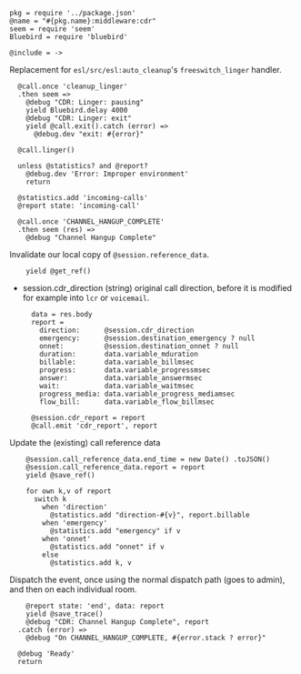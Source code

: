     pkg = require '../package.json'
    @name = "#{pkg.name}:middleware:cdr"
    seem = require 'seem'
    Bluebird = require 'bluebird'

    @include = ->

Replacement for `esl/src/esl:auto_cleanup`'s `freeswitch_linger` handler.

      @call.once 'cleanup_linger'
      .then seem =>
        @debug "CDR: Linger: pausing"
        yield Bluebird.delay 4000
        @debug "CDR: Linger: exit"
        yield @call.exit().catch (error) =>
          @debug.dev "exit: #{error}"

      @call.linger()

      unless @statistics? and @report?
        @debug.dev 'Error: Improper environment'
        return

      @statistics.add 'incoming-calls'
      @report state: 'incoming-call'

      @call.once 'CHANNEL_HANGUP_COMPLETE'
      .then seem (res) =>
        @debug "Channel Hangup Complete"

Invalidate our local copy of `@session.reference_data`.

        yield @get_ref()

* session.cdr_direction (string) original call direction, before it is modified for example into `lcr` or `voicemail`.

        data = res.body
        report =
          direction:      @session.cdr_direction
          emergency:      @session.destination_emergency ? null
          onnet:          @session.destination_onnet ? null
          duration:       data.variable_mduration
          billable:       data.variable_billmsec
          progress:       data.variable_progressmsec
          answer:         data.variable_answermsec
          wait:           data.variable_waitmsec
          progress_media: data.variable_progress_mediamsec
          flow_bill:      data.variable_flow_billmsec

        @session.cdr_report = report
        @call.emit 'cdr_report', report

Update the (existing) call reference data

        @session.call_reference_data.end_time = new Date() .toJSON()
        @session.call_reference_data.report = report
        yield @save_ref()

        for own k,v of report
          switch k
            when 'direction'
              @statistics.add "direction-#{v}", report.billable
            when 'emergency'
              @statistics.add "emergency" if v
            when 'onnet'
              @statistics.add "onnet" if v
            else
              @statistics.add k, v

Dispatch the event, once using the normal dispatch path (goes to admin), and then on each individual room.

        @report state: 'end', data: report
        yield @save_trace()
        @debug "CDR: Channel Hangup Complete", report
      .catch (error) =>
        @debug "On CHANNEL_HANGUP_COMPLETE, #{error.stack ? error}"

      @debug 'Ready'
      return
